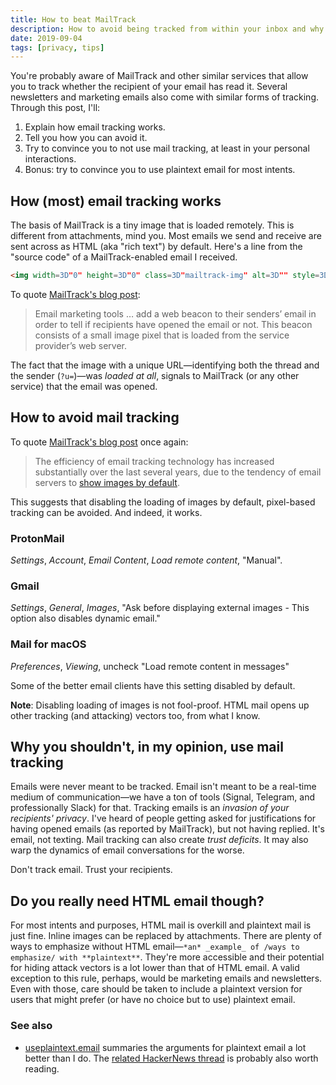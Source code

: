 ```yaml
---
title: How to beat MailTrack
description: How to avoid being tracked from within your inbox and why you shouldn't be using mail tracking anyway.
date: 2019-09-04
tags: [privacy, tips]
---
```


You're probably aware of MailTrack and other similar services that allow you to track whether the recipient of your email has read it. Several newsletters and marketing emails also come with similar forms of tracking. Through this post, I'll:

1. Explain how email tracking works.
2. Tell you how you can avoid it.
3. Try to convince you to not use mail tracking, at least in your personal interactions.
4. Bonus: try to convince you to use plaintext email for most intents.

## How (most) email tracking works

The basis of MailTrack is a tiny image that is loaded remotely. This is different from attachments, mind you. Most emails we send and receive are sent across as HTML (aka "rich text") by default. Here's a line from the "source code" of a MailTrack-enabled email I received.

```html
<img width=3D"0" height=3D"0" class=3D"mailtrack-img" alt=3D"" style=3D"display:flex" src=3D"https://mailtrack.io/trace/mail/b*****2=812bf8e***************2d4db84f091.png?u=3D7*****">
```

To quote [MailTrack's blog post](//mailtrack.io/blog/email-tracking):

> Email marketing tools … add a web beacon to their senders’ email in order to tell if recipients have opened the email or not. This beacon consists of a small image pixel that is loaded from the service provider’s web server.

The fact that the image with a unique URL—identifying both the thread and the sender (`?u=`)—was *loaded at all*, signals to MailTrack (or any other service) that the email was opened.

## How to avoid mail tracking

To quote [MailTrack's blog post](//mailtrack.io/blog/email-tracking) once again:

> The efficiency of email tracking technology has increased substantially over the last several years, due to the tendency of email servers to [show images by default](https://mailtrack.io/blog?p=336).

This suggests that disabling the loading of images by default, pixel-based tracking can be avoided. And indeed, it works.

### ProtonMail

_Settings_, _Account_, _Email Content_, _Load remote content_, "Manual".

### Gmail

_Settings_, _General_, _Images_, "Ask before displaying external images - This option also disables dynamic email."

### Mail for macOS

_Preferences_, _Viewing_, uncheck "Load remote content in messages"

Some of the better email clients have this setting disabled by default.

**Note**: Disabling loading of images is not fool-proof. HTML mail opens up other tracking (and attacking) vectors too, from what I know.

## Why you shouldn't, in my opinion, use mail tracking

Emails were never meant to be tracked. Email isn't meant to be a real-time medium of communication—we have a ton of tools (Signal, Telegram, and professionally Slack) for that. Tracking emails is an *invasion of your recipients' privacy*. I've heard of people getting asked for justifications for having opened emails (as reported by MailTrack), but not having replied. It's email, not texting. Mail tracking can also create *trust deficits*. It may also warp the dynamics of email conversations for the worse.

Don't track email. Trust your recipients.

## Do you really need HTML email though?

For most intents and purposes, HTML mail is overkill and plaintext mail is just fine. Inline images can be replaced by attachments. There are plenty of ways to emphasize without HTML email—`*an* _example_ of /ways to emphasize/ with **plaintext**`. They're more accessible and their potential for hiding attack vectors is a lot lower than that of HTML email. A valid exception to this rule, perhaps, would be marketing emails and newsletters. Even with those, care should be taken to include a plaintext version for users that might prefer (or have no choice but to use) plaintext email.

### See also

- [useplaintext.email](//useplaintext.email) summaries the arguments for plaintext email a lot better than I do. The [related HackerNews thread](//news.ycombinator.com/item?id=20513987) is probably also worth reading.
